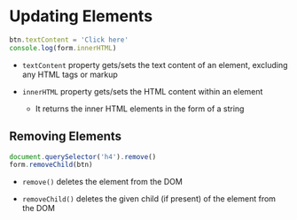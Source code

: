 # Updating Elements

```js
btn.textContent = 'Click here'
console.log(form.innerHTML)
```

- `textContent` property gets/sets the text content of an element, excluding any
HTML tags or markup

- `innerHTML` property gets/sets the HTML content within an element

  - It returns the inner HTML elements in the form of a string

## Removing Elements

```js
document.querySelector('h4').remove()
form.removeChild(btn)
```

- `remove()` deletes the element from the DOM

- `removeChild()` deletes the given child (if present) of the element from the
DOM
